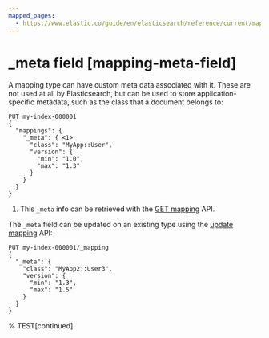 ```yaml
---
mapped_pages:
  - https://www.elastic.co/guide/en/elasticsearch/reference/current/mapping-meta-field.html
---
```


# _meta field [mapping-meta-field]

A mapping type can have custom meta data associated with it. These are not used at all by Elasticsearch, but can be used to store application-specific metadata, such as the class that a document belongs to:

```console
PUT my-index-000001
{
  "mappings": {
    "_meta": { <1>
      "class": "MyApp::User",
      "version": {
        "min": "1.0",
        "max": "1.3"
      }
    }
  }
}
```

1. This `_meta` info can be retrieved with the [GET mapping](https://www.elastic.co/docs/api/doc/elasticsearch/operation/operation-indices-get-mapping) API.


The `_meta` field can be updated on an existing type using the [update mapping](https://www.elastic.co/docs/api/doc/elasticsearch/operation/operation-indices-put-mapping) API:

```console
PUT my-index-000001/_mapping
{
  "_meta": {
    "class": "MyApp2::User3",
    "version": {
      "min": "1.3",
      "max": "1.5"
    }
  }
}
```
% TEST[continued]
